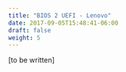 ```yaml
---
title: "BIOS 2 UEFI - Lenovo"
date: 2017-09-05T15:48:41-06:00
draft: false
weight: 5
---
```

[to be written]